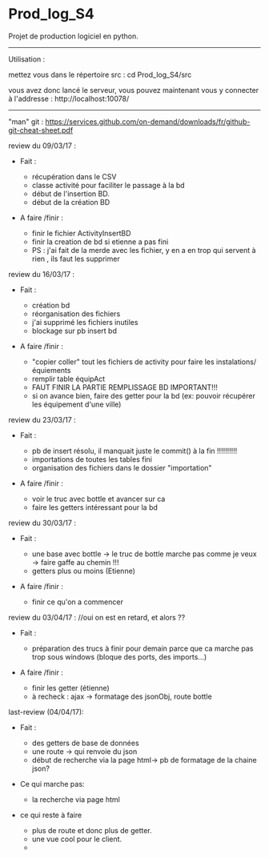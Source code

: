 # Prod_log_S4
Projet de production logiciel en python.

----------------------------
Utilisation :

mettez vous dans le répertoire src :
cd Prod_log_S4/src

vous avez donc lancé le serveur, vous pouvez maintenant vous y connecter à l'addresse :
http://localhost:10078/

----------------------------

"man" git : https://services.github.com/on-demand/downloads/fr/github-git-cheat-sheet.pdf

review du 09/03/17 :

- Fait :
  - récupération dans le CSV
  - classe activité pour faciliter le passage à la bd
  - début de l'insertion BD.
  - début de la création BD

- A faire /finir :
  - finir le fichier ActivityInsertBD
  - finir la creation de bd si etienne a pas fini
  - PS : j'ai fait de la merde avec les fichier, y en  a en trop qui servent à rien , ils faut les supprimer


review du 16/03/17 :
- Fait :
  - création bd
  - réorganisation des fichiers
  - j'ai supprimé les fichiers inutiles
  - blockage sur pb insert bd


- A faire /finir :
  - "copier coller" tout les fichiers de activity pour faire les instalations/équiements
  - remplir table équipAct
  - FAUT FINIR LA PARTIE REMPLISSAGE BD IMPORTANT!!!
  - si on avance bien, faire des getter pour la bd (ex: pouvoir récupérer les équipement d'une ville)

review du 23/03/17 :
- Fait :
  - pb de insert résolu, il manquait juste le commit() à la fin !!!!!!!!!!
  - importations de toutes les tables fini
  - organisation des fichiers dans le dossier "importation"

- A faire /finir :
  - voir le truc avec bottle et avancer sur ca
  - faire les getters intéressant pour la bd


review du 30/03/17 :
- Fait :
  - une base avec bottle
    -> le truc de bottle marche pas comme je veux
        -> faire gaffe au chemin !!!
  - getters plus ou moins (Etienne)


- A faire /finir :
  - finir ce qu'on a commencer

review du 03/04/17 : //oui on est en retard, et alors ??
- Fait :
  - préparation des trucs à finir pour demain parce que ca marche pas trop sous windows (bloque des ports, des imports...)


- A faire /finir :
  - finir les getter (étienne)
  - à recheck : ajax -> formatage des jsonObj, route bottle

last-review (04/04/17):
- Fait :
  - des getters de base de données
  - une route -> qui renvoie du json
  - début de recherche via la page html-> pb de formatage de la chaine json?

- Ce qui marche pas:
  - la recherche via page html

- ce qui reste à faire
  - plus de route et donc plus de getter.
  - une vue cool pour le client.
  -

